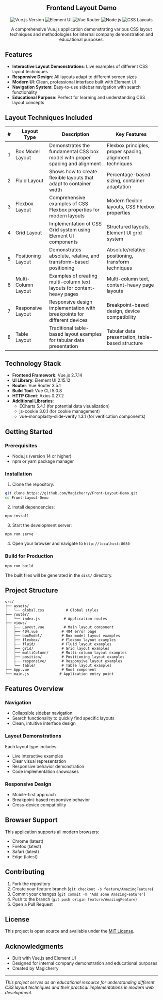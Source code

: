 <h2 align="center">
  Frontend Layout Demo <br/>
</h2>

<p align="center">
  <img src="https://img.shields.io/badge/Vue.js-2.7.14-green?logo=vue.js" alt="Vue.js Version">
  <img src="https://img.shields.io/badge/Element_UI-2.15.12-blue?logo=element" alt="Element UI">
  <img src="https://img.shields.io/badge/Vue_Router-3.5.1-green?logo=vue.js" alt="Vue Router">
  <img src="https://img.shields.io/badge/Node.js-14+-green?logo=nodedotjs" alt="Node.js">
  <img src="https://img.shields.io/badge/CSS-Layouts-orange?logo=css3" alt="CSS Layouts">
</p>

<p align="center">
  A comprehensive Vue.js application demonstrating various CSS layout techniques and methodologies for internal company demonstration and educational purposes.
</p>

## Features

- **Interactive Layout Demonstrations**: Live examples of different CSS layout techniques
- **Responsive Design**: All layouts adapt to different screen sizes
- **Modern UI**: Clean, professional interface built with Element UI
- **Navigation System**: Easy-to-use sidebar navigation with search functionality
- **Educational Purpose**: Perfect for learning and understanding CSS layout concepts

## Layout Techniques Included

| # | Layout Type | Description | Key Features |
|---|-------------|-------------|--------------|
| 1 | Box Model Layout | Demonstrates the fundamental CSS box model with proper spacing and alignment | Flexbox principles, proper spacing, alignment techniques |
| 2 | Fluid Layout | Shows how to create flexible layouts that adapt to container width | Percentage-based sizing, container adaptation |
| 3 | Flexbox Layout | Comprehensive examples of CSS Flexbox properties for modern layouts | Modern flexible layouts, CSS Flexbox properties |
| 4 | Grid Layout | Implementation of CSS Grid system using Element UI components | Structured layouts, Element UI grid system |
| 5 | Positioning Layout | Demonstrates absolute, relative, and transform-based positioning | Absolute/relative positioning, transform techniques |
| 6 | Multi-Column Layout | Examples of creating multi-column text layouts for content-heavy pages | Multi-column text, content-heavy page layouts |
| 7 | Responsive Layout | Responsive design implementation with breakpoints for different devices | Breakpoint-based design, device compatibility |
| 8 | Table Layout | Traditional table-based layout examples for tabular data presentation | Tabular data presentation, table-based structure |

## Technology Stack

- **Frontend Framework**: Vue.js 2.7.14
- **UI Library**: Element UI 2.15.12
- **Router**: Vue Router 3.5.1
- **Build Tool**: Vue CLI 5.0.8
- **HTTP Client**: Axios 0.27.2
- **Additional Libraries**: 
  - ECharts 5.4.1 (for potential data visualization)
  - js-cookie 3.0.1 (for cookie management)
  - vue-monoplasty-slide-verify 1.3.1 (for verification components)

## Getting Started

### Prerequisites

- Node.js (version 14 or higher)
- npm or yarn package manager

### Installation

1. Clone the repository:
```bash
git clone https://github.com/Magicherry/Front-Layout-Demo.git
cd Front-Layout-Demo
```

2. Install dependencies:
```bash
npm install
```

3. Start the development server:
```bash
npm run serve
```

4. Open your browser and navigate to `http://localhost:8080`

### Build for Production

```bash
npm run build
```

The built files will be generated in the `dist/` directory.

## Project Structure

```
src/
├── assets/
│   └── global.css          # Global styles
├── router/
│   └── index.js           # Application routes
├── views/
│   ├── Layout.vue         # Main layout component
│   ├── 404.vue           # 404 error page
│   ├── boxModel/         # Box model layout examples
│   ├── flexbox/          # Flexbox layout examples
│   ├── fluid/            # Fluid layout examples
│   ├── grid/             # Grid layout examples
│   ├── multiColumn/      # Multi-column layout examples
│   ├── position/         # Positioning layout examples
│   ├── responsive/       # Responsive layout examples
│   └── table/            # Table layout examples
├── App.vue               # Root component
└── main.js              # Application entry point
```

## Features Overview

### Navigation
- Collapsible sidebar navigation
- Search functionality to quickly find specific layouts
- Clean, intuitive interface design

### Layout Demonstrations
Each layout type includes:
- Live interactive examples
- Clear visual representation
- Responsive behavior demonstration
- Code implementation showcases

### Responsive Design
- Mobile-first approach
- Breakpoint-based responsive behavior
- Cross-device compatibility

## Browser Support

This application supports all modern browsers:
- Chrome (latest)
- Firefox (latest)
- Safari (latest)
- Edge (latest)

## Contributing

1. Fork the repository
2. Create your feature branch (`git checkout -b feature/AmazingFeature`)
3. Commit your changes (`git commit -m 'Add some AmazingFeature'`)
4. Push to the branch (`git push origin feature/AmazingFeature`)
5. Open a Pull Request

## License

This project is open source and available under the [MIT License](LICENSE).

## Acknowledgments

- Built with Vue.js and Element UI
- Designed for internal company demonstration and educational purposes
- Created by Magicherry

---

*This project serves as an educational resource for understanding different CSS layout techniques and their practical implementations in modern web development.*

